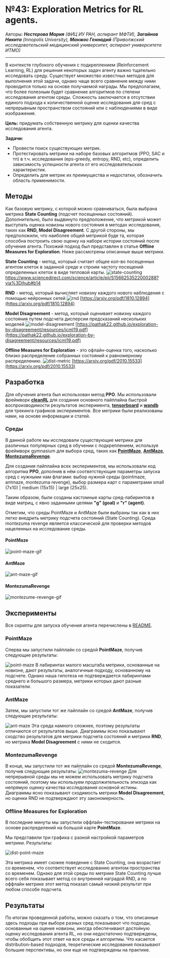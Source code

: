 
# №43: Exploration Metrics for RL agents.

Авторы: ***Нестерова Мария** (ФИЦ ИУ РАН, аспирант МФТИ), **Загайнов Никита** (Innopolis University), **Манжос Геннадий** (Приволжский исследовательский медицинский университет, аспирант университета ИТМО)*

---

В контексте глубокого обучения с подкреплением (Reinforcement Learning, RL) для решения некоторых задач агенту важно тщательно исследовать среду. Существует множество известных методов для выполнения этой задачи, однако чаще всего сравнение между ними проводится только на основе получаемой награды. Мы предполагаем, что более полезным будет сравнение алгоритмов по степени исследования агентом среды. Сложность заключается в отсутствии единого подхода к количественной оценке исследования для сред с непрерывным пространством состояний или с наблюдениями в виде изображения.

**Цель:** придумать собственную метрику для оценки качества исследования агента.

**Задачи:**
- Провести поиск существующих метрик.
- Протестировать метрики на наборе базовых алгоритмов (PPO, SAC и тп) в т.ч. исследования (eps-greedy, entropy, RND, etc), определить зависимость успешности агента от его исследовательских характеристик.
- Определить для метрик их преимущества и недостатки, обозначить область применимости.


## Методы
Как базовую метрику, с которой можно сравниваться, была выбрана метрика **State Counting** (подсчет посещенных состояний).
Дополнительно, было выдвинуто предположение, что метрикой может выступать оценка новизны нового состояния в методах исследования, таких как **RND, Model Disagreement**. С другой стороны, мы предположили, что наиболее общей метрикой буде та, которая способна построить свою оценку на наборе истории состояний после обучения агента. Похожий подход был представлен в статье **Offline Measures for Exploration**. Ниже рассмотрены описанные выше метрики.


**State Counting** - метод, который считает общее кол-во посещенных агентом клеток в заданной среде и строим частоту посещений определенных клеток в виде тепловой карты.
![state-counting](public/state-counting.png)
 https://www.sciencedirect.com/science/article/pii/S1566253522000288?via%3Dihub#b14

**RND** - метод, который вычисляет новизну каждого нового наблюдения с помощью нейронных сетей
![rnd](public/rnd.png)
 [https://arxiv.org/pdf/1810.12894](https://arxiv.org/pdf/1810.12894)

**Model Disagreement** - метод, который оценивает новизну каждого состояния путем подсчета дисперсии предсказаний нескольких моделей 
![model-disagreement](public/model-disagreement.png)
[https://pathak22.github.io/exploration-by-disagreement/resources/icml19.pdf](https://pathak22.github.io/exploration-by-disagreement/resources/icml19.pdf)

**Offline Measures for Exploration** - это офлайн-оценка того, насколько близко распределение собранных состояний к равномерному распределению.
![dist-metric](public/dist-metric.png)
[https://arxiv.org/pdf/2010.15533](https://arxiv.org/pdf/2010.15533)

## Разработка

Для обучения агента был использован метод **PPO**. Мы использовали фреймворк [**cleanRL**](https://docs.cleanrl.dev/) для создания основного пайплайна быстрой воспроизводимости результатов эксперимента, [**tensorboard**](https://www.tensorflow.org/tensorboard) и [**wandb**](https://wandb.ai/site) для трекинга графиков экспериментов. 
Все метрики были реализованы нами, на основе информации и статей.

### Среды
В данной работе мы исследовали существующие метрики для различных популярных сред в обучении с подкреплением, используя фреймворк gymnasium для выбора сред, таких как [**PointMaze**](https://robotics.farama.org/envs/maze/point_maze), [**AntMaze**](https://robotics.farama.org/envs/maze/ant_maze), [**MontezumaRevenge**](https://gymnasium.farama.org/environments/atari/montezuma_revenge/). 

Для создания пайплайна всех экспериментов, мы использовали код алгоритма **PPO**, дополнив в нём соответствующие параметры запуска сред с нужными нам флагами: выбор нужной среды (pointmaze, antmaze, montezuma revenge), выбор размера карт с параметрами small (7x10) | medium (15x15) | large (25x25). 

Таким образом, были созданы кастомные карты сред-лабиринтов в виде матриц, с явно заданными целями **"g" (goal)** и **"r" (agent)**. 

Отметим, что среды PointMaze и AntMaze были выбраны так как в них легко внедрить метрику подсчета состояний (State Counting). Среда montezuma revenge является классической для проверки методов нацеленных на исследование среды.

#### PointMaze
![point-maze-gif](public/point-maze.gif)

#### AntMaze
![ant-maze-gif](public/ant-maze.gif)

#### MontezumaRevenge
![montezume-revenge-gif](public/montezuma-revenge.gif)

## Эксперименты

Все скрипты для запуска обучения агента перечислены в [README](README.md).

### PointMaze
Сперва мы запустили пайплайн со средой **PointMaze**, получив следующие результаты: 

![point-maze](public/point-maze.png)
В лабиринтах малого масштаба метрики, основанные на новизне, дают результаты, аналогичные подходу, основанному на подсчете. Однако наша гипотеза не подтверждается лабиринтами среднего и большого размера, метрики которых дают разные показатели.

### AntMaze
Затем, мы запустили тот же пайплайн со средой **AntMaze**, получив следующие результаты:

![ant-maze](public/ant-maze.png)
Эта среда намного сложнее, поэтому результаты отличаются от результатов выше. Диаграммы ясно показывают сходство результатов для метрики подсчета состояний и метрики **RND**, но метрика **Model Disagreement** с ними не сходится.

### MontezumaRevenge
В конце, мы запустили тот же пайплайн со средой **MontezumaRevenge**, получив следующие результаты:
![montezuma-revenge](public/montezuma-revenge.png)
Для непрерывной среды мы не можем использовать метрику подсчета состояний, поэтому мы используем продолжительность эпизода как непрямую оценку качества исследования основной истины. Диаграммы ясно показывают сходимость метрики **Model Disagreement**, но оценки RND не подтверждают эту закономерность.

### Offline Measures for Exploration
В последние минуты мы запустили оффлайн-тестирование метрики на основе распределений на большой карте **PointMaze**. 

Мы представили три графика с разной настройкой параметров метрики. Результаты:

![dist-point-maze](public/dist-point-maze.png)

Эта метрика имеет схожее поведение с State Counting, она возрастает со временем, что соответствует исследованию агентом пространства со временем. Однако для этой среды по метрике State Counting лучше всего себя показывает метод со внутренней наградой RND, а по оффлайн метрике этот метод показал самый низкий результат при любом способе подсчета.

## Результаты

По итогам проведенной работы, можно сказать о том, что описанные здесь подходы при выборе разных сред показывают что подходы, основанные на оценке новизны, иногда обеспечивают достойную оценку исследования агента RL, но они недостаточно подтверждены, чтобы обобщить этот ответ на все среды и алгоритмы. Что касается distribution-based подходов, теоретические исследования показывают большие перспективы, но они еще не подтверждены на практике. 
